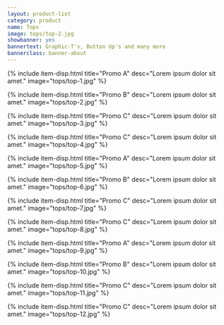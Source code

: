 ```yaml
---
layout: product-list
category: product
name: Tops
image: tops/top-2.jpg
showbanner: yes
bannertext: Graphic-T's, Button Up's and many more
bannerclass: banner-about
---
```



{% include item-disp.html title="Promo A" desc="Lorem ipsum dolor sit amet." image="tops/top-1.jpg" %}

{% include item-disp.html title="Promo B" desc="Lorem ipsum dolor sit amet." image="tops/top-2.jpg" %}

{% include item-disp.html title="Promo C" desc="Lorem ipsum dolor sit amet." image="tops/top-3.jpg" %}

{% include item-disp.html title="Promo C" desc="Lorem ipsum dolor sit amet." image="tops/top-4.jpg" %}

{% include item-disp.html title="Promo A" desc="Lorem ipsum dolor sit amet." image="tops/top-5.jpg" %}

{% include item-disp.html title="Promo B" desc="Lorem ipsum dolor sit amet." image="tops/top-6.jpg" %}

{% include item-disp.html title="Promo C" desc="Lorem ipsum dolor sit amet." image="tops/top-7.jpg" %}

{% include item-disp.html title="Promo C" desc="Lorem ipsum dolor sit amet." image="tops/top-8.jpg" %}

{% include item-disp.html title="Promo A" desc="Lorem ipsum dolor sit amet." image="tops/top-9.jpg" %}

{% include item-disp.html title="Promo B" desc="Lorem ipsum dolor sit amet." image="tops/top-10.jpg" %}

{% include item-disp.html title="Promo C" desc="Lorem ipsum dolor sit amet." image="tops/top-11.jpg" %}

{% include item-disp.html title="Promo C" desc="Lorem ipsum dolor sit amet." image="tops/top-12.jpg" %}
